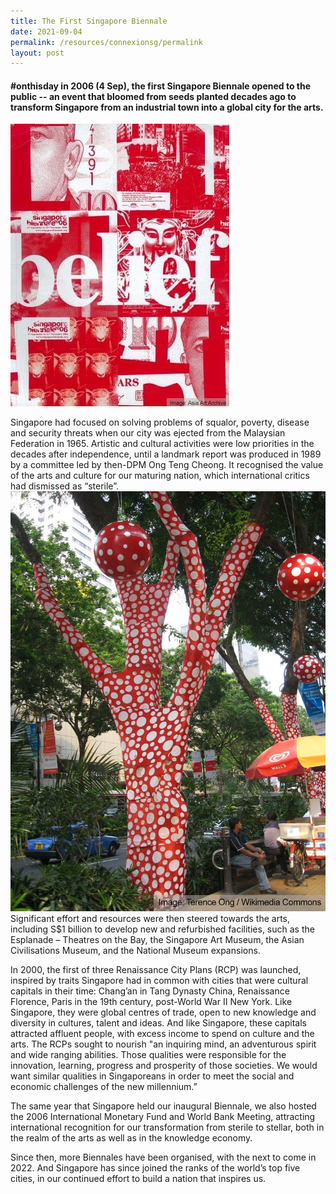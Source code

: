 ```yaml
---
title: The First Singapore Biennale
date: 2021-09-04
permalink: /resources/connexionsg/permalink
layout: post
---
```



####  #onthisday in 2006 (4 Sep), the first Singapore Biennale opened to the public -- an event that bloomed from seeds planted decades ago to transform Singapore from an industrial town into a global city for the arts.

![Alt text for image on Isomer site](/images/biennale1.jpg)

Singapore had focused on solving problems of squalor, poverty, disease and security threats when our city was ejected from the Malaysian Federation in 1965. Artistic and cultural activities were low priorities in the decades after independence, until a landmark report was produced in 1989 by a committee led by then-DPM Ong Teng Cheong. It recognised the value of the arts and culture for our maturing nation, which international critics had dismissed as “sterile”.
![Alt text for image on Isomer site](/images/biennale2.jpg)
Significant effort and resources were then steered towards the arts, including S$1 billion to develop new and refurbished facilities, such as the Esplanade – Theatres on the Bay, the Singapore Art Museum, the Asian Civilisations Museum, and the National Museum expansions.

In 2000, the first of three Renaissance City Plans (RCP) was launched, inspired by traits Singapore had in common with cities that were cultural capitals in their time: Chang’an in Tang Dynasty China, Renaissance Florence, Paris in the 19th century, post-World War II New York. Like Singapore, they were global centres of trade, open to new knowledge and diversity in cultures, talent and ideas. And like Singapore, these capitals attracted affluent people, with excess income to spend on culture and the arts. The RCPs sought to nourish "an inquiring mind, an adventurous spirit and wide ranging abilities. Those qualities were responsible for the innovation, learning, progress and prosperity of those societies. We would want similar qualities in Singaporeans in order to meet the social and economic challenges of the new millennium.”

The same year that Singapore held our inaugural Biennale, we also hosted the 2006 International Monetary Fund and World Bank Meeting, attracting international recognition for our transformation from sterile to stellar, both in the realm of the arts as well as in the knowledge economy.

Since then, more Biennales have been organised, with the next to come in 2022. And Singapore has since joined the ranks of the world’s top five cities, in our continued effort to build a nation that inspires us.